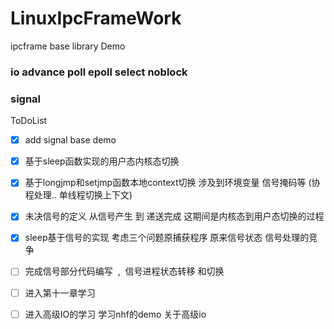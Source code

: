 # LinuxIpcFrameWork
ipcframe base library  Demo
### io advance poll epoll select noblock

### signal
 

ToDoList

- [x] add signal base demo  
- [x] 基于sleep函数实现的用户态内核态切换  
- [x] 基于longjmp和setjmp函数本地context切换  涉及到环境变量  信号掩码等 (协程处理.. 单线程切换上下文)
- [x] 未决信号的定义   从信号产生  到   递送完成   这期间是内核态到用户态切换的过程
- [x] sleep基于信号的实现 考虑三个问题原捕获程序  原来信号状态  信号处理的竞争  
- [ ] 完成信号部分代码编写  ,  信号进程状态转移 和切换  
- [ ] 进入第十一章学习
 
 - [ ] 进入高级IO的学习  学习nhf的demo  关于高级io
